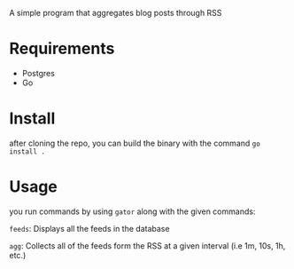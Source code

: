 A simple program that aggregates blog posts through RSS

# Requirements

- Postgres
- Go

# Install
after cloning the repo, you can build the binary with the command ```go install .```


# Usage
you run commands by using ```gator``` along with the given commands:

```feeds```: Displays all the feeds in the database

```agg```: Collects all of the feeds form the RSS at a given interval (i.e 1m, 10s, 1h, etc.)



